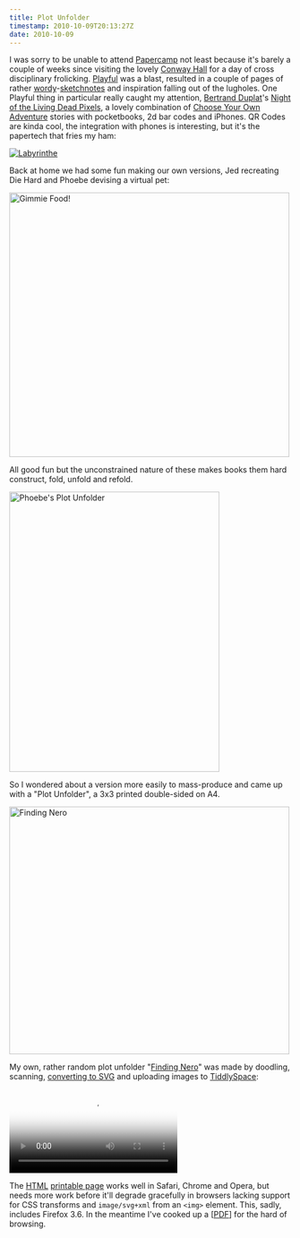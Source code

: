 ```yaml
---
title: Plot Unfolder
timestamp: 2010-10-09T20:13:27Z
date: 2010-10-09
---
```


<p>I was sorry to be unable to attend <a href="http://noisydecentgraphics.typepad.com/design/2010/10/papercamp-2.html">Papercamp</a> not least because it's barely a couple of weeks since visiting the lovely <a href="http://www.conwayhall.org.uk/">Conway Hall</a> for a day of cross disciplinary frolicking. <a href="http://www.thisisplayful.com/programme-10">Playful</a> was a blast, resulted in a couple of pages of rather <a href="http://www.flickr.com/photos/psd/5021471192/">wordy</a>-<a href="http://www.flickr.com/photos/psd/5021470298/">sketchnotes</a> and inspiration falling out of the lugholes. One Playful thing in particular really caught my attention, <span class="vcard"><a href="http://www.volumique.com/blog/" rel="colleage" class="fn url">Bertrand Duplat</a></span>'s <a href="http://www.volumique.com/blog/?p=27">Night of the Living Dead Pixels</a>, a lovely combination of <a href="http://en.wikipedia.org/wiki/Choose_Your_Own_Adventure">Choose Your Own Adventure</a> stories with pocketbooks, 2d bar codes and iPhones. QR Codes are kinda cool, the integration with phones is interesting, but it's the papertech that fries my ham:</p>
<a href="http://www.flickr.com/photos/psd/5022655982/" title="Labyrinthe by psd, on Flickr"><img src="http://farm5.static.flickr.com/4087/5022655982_43d52303d7.jpg" alt="Labyrinthe" /></a>
<p>Back at home we had some fun making our own versions, Jed recreating Die Hard and Phoebe devising a virtual pet:</p>
<a href="http://www.flickr.com/photos/psd/5057017740/" title="Gimmie Food! by psd, on Flickr"><img src="http://farm5.static.flickr.com/4131/5057017740_18d0b9f9b7.jpg" width="500" height="472" alt="Gimmie Food!" /></a>
<p>All good fun but the unconstrained nature of these makes books them hard construct, fold, unfold and refold.</p> 
<a href="http://www.flickr.com/photos/psd/5055388626/" title="Phoebe's Plot Unfolder by psd, on Flickr"><img src="http://farm5.static.flickr.com/4107/5055388626_8a30e702ee.jpg" width="375" height="500" alt="Phoebe's Plot Unfolder" /></a>
<p>So I wondered about a version more easily to mass-produce and came up with a "Plot Unfolder", a 3x3 printed double-sided on A4.</p>
<a href="http://www.flickr.com/photos/psd/5048692148/" title="Finding Nero by psd, on Flickr"><img src="http://farm5.static.flickr.com/4152/5048692148_0a14c0eeb8.jpg" width="500" height="442" alt="Finding Nero" /></a>
<p>My own, rather random plot unfolder "<a href="http://www.flickr.com/photos/psd/sets/72157624918864551/">Finding Nero</a>" was made by doodling, scanning, <a href="http://gist.github.com/442683">converting to SVG</a> and uploading images to <a href="http://finding-nero.tiddlyspace.com/">TiddlySpace</a>:</p>
<video src="http://c-5048037417.a-flickr.i-c2660d02.http.atlas.cdn.yimg.com/flickr/45581782@N00/5048037417/5048037417_2338e61930_mobile.mp4?dt=flickr&amp;m=video%2Fmp4&amp;d=cp_d%3Dwww.flickr.com%26cp_t%3Ds%26cp%3D792600246%26mid%3D5048037417%26ufn%3D5048037417_iphone_wifi.mp4&amp;s=85478ba433ff9127890e17901bdf90f8" poster="http://farm5.static.flickr.com/4152/5048037417_d48e0833ee.jpg" controls id="yui_3_1_0_1_1286192411862653">[<a href="http://www.flickr.com/photos/psd/5048037417/">video</a>]</video>
<p>The <a href="http://finding-nero.tiddlyspace.com/#book">HTML</a> <a href="http://finding-nero.tiddlyspace.com/book">printable page</a> works well in Safari, Chrome and Opera, but needs more work before it'll degrade gracefully in browsers lacking support for CSS transforms and <code>image/svg+xml</code> from an <code>&lt;img&gt;</code> element. This, sadly, includes Firefox 3.6. In the meantime I've cooked up a [<a href="http://finding-nero.tiddlyspace.com/book.pdf">PDF</a>] for the hard of browsing.</p>